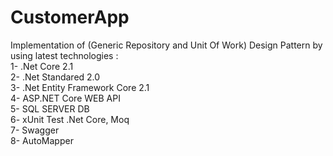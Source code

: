 # CustomerApp
Implementation of (Generic Repository and Unit Of Work) Design Pattern by using latest technologies :<br/>
1- .Net Core 2.1<br/>
2- .Net Standared 2.0<br/>
3- .Net Entity Framework Core 2.1<br/>
4- ASP.NET Core WEB API<br/>
5- SQL SERVER DB<br/>
6- xUnit Test .Net Core, Moq<br/>
7- Swagger<br/>
8- AutoMapper<br/>
